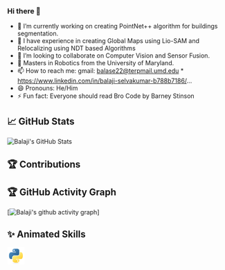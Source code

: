 ### Hi there 👋

<!--
**BALA22-cyber/BALA22-cyber** is a ✨ _special_ ✨ repository because its `README.md` (this file) appears on your GitHub profile.

Here are some ideas to get you started:

- 🔭 I’m currently working on ...
- 🌱 I’m currently learning ...
- 👯 I’m looking to collaborate on ...
- 🤔 I’m looking for help with ...
- 💬 Ask me about ...
- 📫 How to reach me: ...
- 😄 Pronouns: ...
- ⚡ Fun fact: ...
-->
- 🌱 I’m currently working on creating PointNet++ algorithm for buildings segmentation.
- 🔭 I have experience in creating Global Maps using Lio-SAM and Relocalizing using NDT based Algorithms
- 👯 I’m looking to collaborate on Computer Vision and Sensor Fusion.
- 🔭 Masters in Robotics from the University of Maryland.
- 📫 How to reach me: gmail: balase22@terpmail.umd.edu *  https://www.linkedin.com/in/balaji-selvakumar-b788b7186/...
- 😄 Pronouns: He/Him
- ⚡ Fun fact: Everyone should read Bro Code by Barney Stinson

## 📈 GitHub Stats
<!-- GitHub Contributions Activity -->
![Balaji's GitHub Stats](https://github-readme-stats.vercel.app/api?username=BALA22-cyber&show_icons=true&theme=radical)

## 🏆 Contributions
<!-- GitHub Contributions Graph 
[![Balaji's github activity graph](https://github-readme-activity-graph.cyclic.app/graph?username=BALA22-cyber&theme=react-dark)](https://github.com/ashutosh00710/github-readme-activity-graph)
-->


## 🏆 GitHub Activity Graph
[![Balaji's github activity graph](https://github-readme-activity-graph.cyclic.app/graph?username=BALA22-cyber&theme=react-dark)]

## ✨ Animated Skills
<img src="https://raw.githubusercontent.com/devicons/devicon/master/icons/python/python-original.svg" width="40" height="40" style="animation: rotate 2s infinite;">

